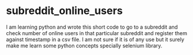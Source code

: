 # subreddit_online_users
I am learning python and wrote this short code to go to a subreddit and check number of online users in that particular subreddit and register them against timestamp in a csv file. I am not sure if it is of any use but it surely make me learn some python concepts specially selenium library.
